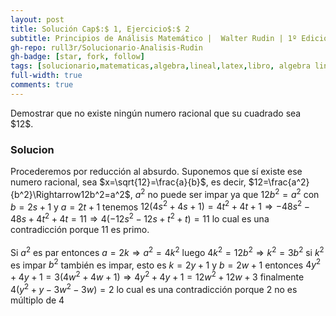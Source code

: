 ```yaml
---
layout: post
title: Solución Cap$:$ 1, Ejercicio$:$ 2
subtitle: Principios de Análisis Matemático |  Walter Rudin | 1º Edición | Español
gh-repo: rull3r/Solucionario-Analisis-Rudin
gh-badge: [star, fork, follow]
tags: [solucionario,matematicas,algebra,lineal,latex,libro, algebra lineal,cuerpo, numeros complejos]
full-width: true
comments: true
---
```


<div class="box-note">
	Demostrar que no existe ningún numero racional que su cuadrado sea $12$.
</div>

### Solucion

Procederemos por reducción al absurdo. Suponemos que sí existe ese numero racional, sea $x=\sqrt{12}=\frac{a}{b}$, es decir, $12=\frac{a^2}{b^2}\Rightarrow12b^2=a^2$, $a^2$ no puede ser impar ya que $12b^2=a^2$ con $b=2s+1$ y $a=2t+1$ tenemos $12(4s^2+4s+1)=4t^2+4t+1\Rightarrow -48s^2-48s+4t^2+4t=11\Rightarrow 4(-12s^2-12s+t^2+t)=11$ lo cual es una contradicción porque 11 es primo.<br><br>
Si $a^2$ es par entonces $a=2k\Rightarrow a^2=4k^2$ luego $4k^2=12b^2\Rightarrow k^2=3b^2$ si $k^2$ es impar $b^2$ también es impar, esto es $k=2y+1$ y $b=2w+1$ entonces $4y^2+4y+1=3(4w^2+4w+1)\Rightarrow 4y^2+4y+1=12w^2+12w+3$ finalmente $4(y^2+y-3w^2-3w)=2$ lo cual es una contradicción porque 2 no es múltiplo de 4
